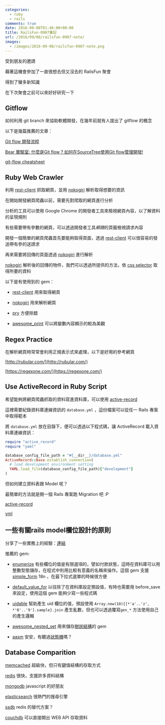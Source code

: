 ```yaml
---
categories:
  - ruby
  - rails
comments: true
date: 2016-09-08T01:46:00+08:00
title: RailsFun-0907筆記
url: /2016/09/08/railsfun-0907-note/
images:
  - /images/2016-09-08/railsfun-0907-note.png
---
```


受到朋友的邀請

藉著這機會參加了一直很想去但又沒去的 RailsFun 聚會

得到了蠻多新知識

在下次聚會之前可以來好好研究一下

<!--more-->

## Gitflow

如何利用 git branch 來協助軟體開發，在幾年前就有人提出了 gitflow 的概念

以下是幾篇推薦的文章：

[Git flow 開發流程](https://ihower.tw/blog/archives/5140)

[Bear 實驗室: 什麼是Git flow ? 如何在SourceTree使用Git flow管理開發!
](http://www.takobear.tw/2014/02/15/bear-git-flow-sourcetreegit-flow/)

[git-flow cheatsheet](http://danielkummer.github.io/git-flow-cheatsheet/)

## Ruby Web Crawler

利用 [rest-client](https://github.com/rest-client/rest-client) 抓取網頁，並用 [nokogiri](http://www.nokogiri.org/) 解析取得想要的資訊

在開始開發網頁爬蟲以前，需要先對爬取的網頁進行分析

分析的工具可以使用 Google Chrome 的開發者工具來檢視網頁內容，以了解資料的呈現規則

有些需要帶有參數的網頁，可以透過開發者工具*網路*的頁籤檢視請求內容

開發一個簡單的網頁爬蟲首先要能夠取得頁面，透過 [rest-client](https://github.com/rest-client/rest-client) 可以很容易的發送帶有參的送請求

再來需要將回傳的頁面透過 [nokogiri](http://www.nokogiri.org/) 進行解析

[nokogiri](http://www.nokogiri.org/) 解析後的回傳的物件，我們可以透過所提供的方法，依 [css selector](https://developer.mozilla.org/en-US/docs/Web/Guide/CSS/Getting_started/Selectors) 取得所要的資料

以下是有使用到的 gem：

* [rest-client](https://github.com/rest-client/rest-client) 用來取得網頁

* [nokogiri](http://www.nokogiri.org/) 用來解析網頁

* [pry](https://github.com/pry/pry) 方便除錯

* [awesome_print](awesome_print) 可以將變數內容顯示的較為美觀

## Regex Practice

在解析網頁時常常會利用正規表示式來處理，以下是好用的參考網頁

[http://rubular.com/](http://rubular.com/)

[https://regexone.com/](https://regexone.com/)

## Use ActiveRecord in Ruby Script

希望能夠將網頁爬蟲抓取的資料寫進資料庫，可以使用 [active-record](https://github.com/rails/rails/tree/master/activerecord)

這裡需要紀錄資料庫連線資訊的 `database.yml` ，這份檔案可以從任一 Rails 專案中取得範本

將 `database.yml` 放在目錄下，便可以透過以下程式碼，讓 ActiveRecord 載入資料庫連線資訊：

```ruby
require "active_record"
require "yaml"

database_config_file_path = "#{__dir__}/database.yml"
ActiveRecord::Base.establish_connection(
  # load development environment setting
  YAML.load_file(database_config_file_path)["development"]
)
```

但如何建立資料表跟 Model 呢？

最簡單的方法就是開一個 Rails 專案跑 Migration 吧 :P

[active-record](https://github.com/rails/rails/tree/master/activerecord)

[yml](https://zh.wikipedia.org/wiki/YAML)

## 一些有關rails model欄位設計的原則

分享了一些實務上的經驗：[連結](http://sibevin.github.io/posts/2016-09-01-232518-some-principles-about-rails-model-column-design)

推薦的 gem:

* [enumerize](https://github.com/brainspec/enumerize) 有些欄位的值是有限選項的，譬如付款狀態，這時在資料庫可以用整數型態儲存，在程式中則用比較有意義的名稱來操作。這個 gem 支援 [simple_form](https://github.com/plataformatec/simple_form) 18n ，在最下拉式選單的時候很方便

* [default_value_for](https://github.com/FooBarWidget/default_value_for) 以往除了在資料庫設定預設值，有時也需要用 before_save 來設定，使用這個 gem 能夠少寫一些程式碼

* [uidable](https://github.com/sibevin/uidable) 幫助產生 uid 欄位的值，預設使用 `Array.new(10){[*'a'..'z', *'0'..'9'].sample}.join` 產生亂數，但也可以透過覆寫`gen_*` 方法使用自己的產生邏輯

* [awesome_nested_set](https://github.com/collectiveidea/awesome_nested_set) 用來儲存[樹狀結構](https://zh.wikipedia.org/wiki/%E6%A8%B9%E7%8B%80%E7%B5%90%E6%A7%8B)的 gem

* [aasm](https://github.com/aasm/aasm) 安安，有聽過[狀態機](https://zh.wikipedia.org/wiki/%E6%9C%89%E9%99%90%E7%8A%B6%E6%80%81%E6%9C%BA)嗎？

## Database Comparition

[memcached](https://memcached.org/) 超級快，但只有鍵值結構的存取方式

[redis](http://redis.io/) 很快，支援許多資料結構

[mongodb](https://www.mongodb.com/) javascript 的好朋友

[elasticsearch](https://www.elastic.co/products/elasticsearch) 很熱門的搜尋引擎

[ssdb](http://ssdb.io/) redis 的替代方案？

[couchdb](http://couchdb.apache.org/) 可以直接開出 WEB API 存取資料